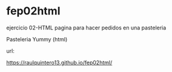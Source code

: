 # fep02html
ejercicio  02-HTML
pagina para hacer pedidos en una pasteleria

Pasteleria Yummy (html)

url:

https://raulquintero13.github.io/fep02html/

